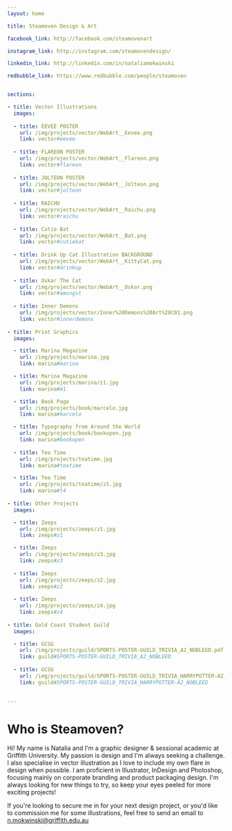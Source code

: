 ```yaml
---
layout: home

title: Steamoven Design & Art

facebook_link: http://facebook.com/steamovenart

instagram_link: http://instagram.com/steamovendesign/

linkedin_link: http://linkedin.com/in/nataliamokwinski

redbubble_link: https://www.redbubble.com/people/steamoven


sections: 

- title: Vector Illustrations
  images:
    
  - title: EEVEE POSTER
    url: /img/projects/vector/WebArt__Eevee.png
    link: vector#eevee
    
  - title: FLAREON POSTER
    url: /img/projects/vector/WebArt__Flareon.png
    link: vector#flareon
    
  - title: JOLTEON POSTER
    url: /img/projects/vector/WebArt__Jolteon.png
    link: vector#jolteon
    
  - title: RAICHU
    url: /img/projects/vector/WebArt__Raichu.png
    link: vector#raichu
    
  - title: Cutie Bat
    url: /img/projects/vector/WebArt__Bat.png
    link: vector#cutiebat
    
  - title: Drink Up Cat Illustration BACKGROUND
    url: /img/projects/vector/WebArt__KittyCat.png
    link: vector#drinkup
    
  - title: Oskar The Cat
    url: /img/projects/vector/WebArt__Oskar.png
    link: vector#amungst
    
  - title: Inner Demons
    url: /img/projects/vector/Inner%20Demons%20Art%20C01.png
    link: vector#innerdemons
    
- title: Print Graphics
  images: 

  - title: Marina Magazine
    url: /img/projects/marina.jpg
    link: marina#marina

  - title: Marina Magazine
    url: /img/projects/marina/z1.jpg
    link: marina#m1

  - title: Book Page
    url: /img/projects/book/marcelo.jpg
    link: marina#marcelo

  - title: Typography from Around the World
    url: /img/projects/book/bookopen.jpg
    link: marina#bookopen
    
  - title: Tea Time
    url: /img/projects/teatime.jpg
    link: marina#teatime

  - title: Tea Time
    url: /img/projects/teatime/z1.jpg
    link: marina#t4
    
- title: Other Projects
  images: 

  - title: Zeeps
    url: /img/projects/zeeps/z1.jpg
    link: zeeps#z1

  - title: Zeeps
    url: /img/projects/zeeps/z3.jpg
    link: zeeps#z3
    
  - title: Zeeps
    url: /img/projects/zeeps/z2.jpg
    link: zeeps#z2
    
  - title: Zeeps
    url: /img/projects/zeeps/z4.jpg
    link: zeeps#z4
    
- title: Gold Coast Student Guild
  images: 

  - title: GCSG
    url: /img/projects/guild/SPORTS-POSTER-GUILD_TRIVIA_A2_NOBLEED.pdf
    link: guild#SPORTS-POSTER-GUILD_TRIVIA_A2_NOBLEED
  
  - title: GCSG
    url: /img/projects/guild/SPORTS-POSTER-GUILD_TRIVIA_HARRYPOTTER-A2_NOBLEED.pdf
    link: guild#SPORTS-POSTER-GUILD_TRIVIA_HARRYPOTTER-A2_NOBLEED  
    

---
```


# Who is Steamoven?

Hi! My name is Natalia and I'm a graphic designer & sessional academic at Griffith University. My passion is design and I'm always seeking a challenge. I also specialise in vector illustration as I love to include my own flare in design when possible. I am proficient in Illustrator, InDesign and Photoshop, focusing mainly on corporate branding and product packaging design. I'm always looking for new things to try, so keep your eyes peeled for more exciting projects!

If you're looking to secure me in for your next design project, or you'd like to commission me for some illustrations, feel free to send an email to n.mokwinski@griffith.edu.au
